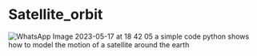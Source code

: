 # Satellite_orbit
 ![WhatsApp Image 2023-05-17 at 18 42 05](https://github.com/NohaFathy/Satellite_orbit/assets/112027310/7c3a05bd-62cb-48d0-a999-bf750a08e2b0)
 a simple code python  shows how to model the motion  of a satellite around the earth 
